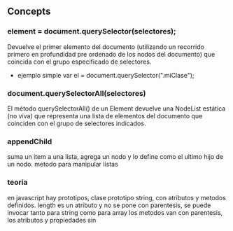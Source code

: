 ## Concepts

### element = document.querySelector(selectores);

Devuelve el primer elemento del documento (utilizando un recorrido primero en profundidad pre ordenado de los nodos del documento) que coincida con el grupo especificado de selectores.

- ejemplo simple
var el = document.querySelector(".miClase");

### document.querySelectorAll(selectores)

El método querySelectorAll() de un Element devuelve una NodeList estática (no viva) que representa una lista de elementos del documento que coinciden con el grupo de selectores indicados.

### appendChild
suma un item a una lista, agrega un nodo y lo define como el ultimo hijo de un nodo. 
metodo para manipular listas
 
### teoria
en javascript hay prototipos,  clase prototipo string, con atributos y metodos definidos.
length es un atributo y no se pone con parentesis, se puede invocar tanto para string como para array
los metodos van con parentesis, los atributos y propiedades sin 
